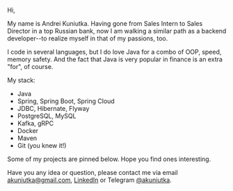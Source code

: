 Hi, 

My name is Andrei Kuniutka. Having gone from Sales Intern to Sales 
Director in a top Russian bank, now I am walking a similar path as 
a backend developer--to realize myself in that of my passions, too.

I code in several languages, but I do love Java for a combo of OOP, 
speed, memory safety. And the fact that Java is very popular in finance
is an extra "for", of course.

My stack:
- Java
- Spring, Spring Boot, Spring Cloud
- JDBC, Hibernate, Flyway
- PostgreSQL, MySQL
- Kafka, gRPC
- Docker
- Maven
- Git (you knew it!)

Some of my projects are pinned below. Hope you find ones interesting.

Have you any idea or question, please contact me via email
[akuniutka@gmail.com](mailto:akuniutka@gmail.com), 
[LinkedIn](https://www.linkedin.com/in/akuniutka) or Telegram
[@akuniutka](https://t.me/akuniutka).